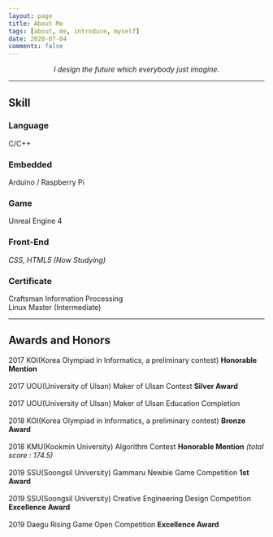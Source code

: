 ```yaml
---
layout: page
title: About Me
tags: [about, me, introduce, myself]
date: 2020-07-04
comments: false
---
```

    
<center><i>I design the future which everybody just imagine.</i></center>

---

## Skill
### Language
C/C++

### Embedded
Arduino / Raspberry Pi

### Game
Unreal Engine 4

### Front-End
*CSS, HTML5 (Now Studying)*

### Certificate
Craftsman Information Processing<br>
Linux Master (Intermediate)

---

## Awards and Honors

2017 KOI(Korea Olympiad in Informatics, a preliminary contest) **Honorable Mention** <br><br>
2017 UOU(University of Ulsan) Maker of Ulsan Contest **Silver Award** <br><br>
2017 UOU(University of Ulsan) Maker of Ulsan Education Completion <br><br>
2018 KOI(Korea Olympiad in Informatics, a preliminary contest) **Bronze Award** <br><br>
2018 KMU(Kookmin University) Algorithm Contest **Honorable Mention** *(total score : 174.5)* <br><br>
2019 SSU(Soongsil University) Gammaru Newbie Game Competition **1st Award**<br><br>
2019 SSU(Soongsil University) Creative Engineering Design Competition **Excellence Award**<br><br>
2019 Daegu Rising Game Open Competition **Excellence Award** <br><br>




<!--
{% capture images %}
    https://cloud.githubusercontent.com/assets/754514/14509720/61c61058-01d6-11e6-93ab-0918515ecd56.png
    https://cloud.githubusercontent.com/assets/754514/14509716/61ac6c8e-01d6-11e6-879f-8308883de790.png
{% endcapture %}
{% include gallery images=images caption="Screenshots of Moon Theme" cols=2 %}
-->

<!-- See a [live version of Moon](http://taylantatli.github.io/Moon) hosted on GitHub -->
